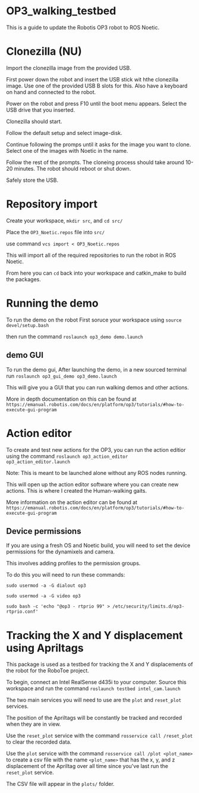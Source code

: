 # OP3_walking_testbed
This is a guide to update the Robotis OP3 robot to ROS Noetic.

# Clonezilla (NU)
Import the clonezilla image from the provided USB.

First power down the robot and insert the USB stick wit hthe clonezilla image. Use one of the provided USB B slots for this. Also have a keyboard on hand and connected to the robot.

Power on the robot and press F10 until the boot menu appears. Select the USB drive that you inserted.

Clonezilla should start.

Follow the default setup and select image-disk. 

Continue following the promps until it asks for the image you want to clone. Select one of the images with Noetic in the name.

Follow the rest of the prompts. The cloneing process should take around 10-20 minutes. The robot should reboot or shut down. 

Safely store the USB.

# Repository import
Create your workspace, `mkdir src`, and `cd src/`

Place the `OP3_Noetic.repos` file into `src/`

use command `vcs import < OP3_Noetic.repos`

This will import all of the required repositories to run the robot in ROS Noetic.

From here you can `cd` back into your workspace and catkin_make to build the packages.

# Running the demo
To run the demo on the robot
First soruce your workspace using `source devel/setup.bash`

then run the command `roslaunch op3_demo demo.launch`

## demo GUI
To run the demo gui, After launching the demo, in a new sourced terminal run `roslaunch op3_gui_demo op3_demo.launch`

This will give you a GUI that you can run walking demos and other actions.

More in depth documentation on this can be found at `https://emanual.robotis.com/docs/en/platform/op3/tutorials/#how-to-execute-gui-program`

# Action editor
To create and test new actions for the OP3, you can run the action editior using the command `roslaunch op3_action_editor op3_action_editor.launch`

Note: This is meant to be launched alone without any ROS nodes running.

This will open up the action editor software where you can create new actions. This is where I created the Human-walking gaits.

More information on the action editor can be found at `https://emanual.robotis.com/docs/en/platform/op3/tutorials/#how-to-execute-gui-program`

## Device permissions
If you are using a fresh OS and Noetic build, you will need to set the device permissions for the dynamixels and camera.

This involves adding profiles to the permission groups.

To do this you will need to run these commands:

`sudo usermod -a -G dialout op3`

`sudo usermod -a -G video op3`

`sudo bash -c 'echo "@op3 - rtprio 99" > /etc/security/limits.d/op3-rtprio.conf'`

# Tracking the X and Y displacement using Apriltags
This package is used as a testbed for tracking the X and Y displacements of the robot for the RoboToe project.

To begin, connect an Intel RealSense d435i to your computer. 
Source this workspace and run the command `roslaunch testbed intel_cam.launch`

The two main services you will need to use are the `plot` and `reset_plot` services.

The position of the Apriltags will be constantly be tracked and recorded when they are in view.

Use the `reset_plot` service with the command `rosservice call /reset_plot`  to clear the recorded data.

Use the `plot` service with the command `rosservice call /plot <plot_name>` to create a csv file with the name `<plot_name>` that has the x, y, and z displacement of the Apriltag over all time since you've last run the `reset_plot` service. 

The CSV file will appear in the `plots/` folder.
